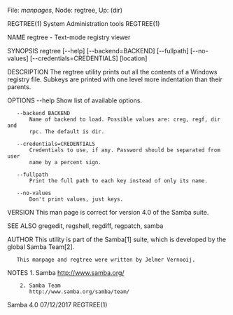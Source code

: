 File: *manpages*,  Node: regtree,  Up: (dir)

REGTREE(1)                System Administration tools               REGTREE(1)



NAME
       regtree - Text-mode registry viewer

SYNOPSIS
       regtree [--help] [--backend=BACKEND] [--fullpath] [--no-values]
               [--credentials=CREDENTIALS] [location]

DESCRIPTION
       The regtree utility prints out all the contents of a Windows registry
       file. Subkeys are printed with one level more indentation than their
       parents.

OPTIONS
       --help
           Show list of available options.

       --backend BACKEND
           Name of backend to load. Possible values are: creg, regf, dir and
           rpc. The default is dir.

       --credentials=CREDENTIALS
           Credentials to use, if any. Password should be separated from user
           name by a percent sign.

       --fullpath
           Print the full path to each key instead of only its name.

       --no-values
           Don't print values, just keys.

VERSION
       This man page is correct for version 4.0 of the Samba suite.

SEE ALSO
       gregedit, regshell, regdiff, regpatch, samba

AUTHOR
       This utility is part of the Samba[1] suite, which is developed by the
       global Samba Team[2].

       This manpage and regtree were written by Jelmer Vernooij.

NOTES
        1. Samba
           http://www.samba.org/

        2. Samba Team
           http://www.samba.org/samba/team/



Samba 4.0                         07/12/2017                        REGTREE(1)
